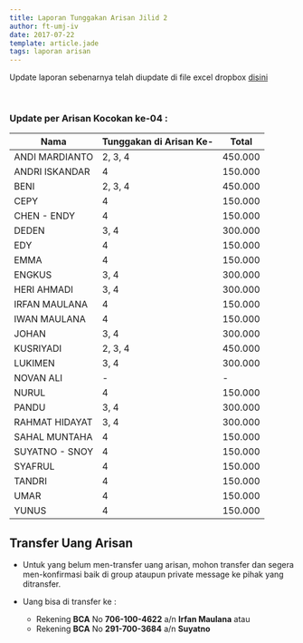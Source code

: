 ```yaml
---
title: Laporan Tunggakan Arisan Jilid 2
author: ft-umj-iv
date: 2017-07-22
template: article.jade
tags: laporan arisan
---
```


Update laporan sebenarnya telah diupdate di file excel dropbox [disini](https://www.dropbox.com/s/lqrvit24hfh3fot/Arisan%20UMJ%20TechInfo4%20Jilid%2002.xlsx?dl=0)

<br/>
<span class="more"></span>

### Update per Arisan Kocokan ke-04 :

|Nama									| Tunggakan di Arisan Ke- 	| Total 			| 
| -------------------	| ------------------------- | ----------- |
| ANDI MARDIANTO 			| 2, 3, 4  		              | 450.000  		|
| ANDRI ISKANDAR 			| 4			  		              | 150.000 		|
| BENI 						    | 2, 3, 4  		              | 450.000  		|
| CEPY 						    | 4			  		              | 150.000 		|
| CHEN - ENDY 				| 4			  		              | 150.000 		|
| DEDEN 					    | 3, 4		  		            | 300.000 		|
| EDY 						    | 4			  		              | 150.000 		|
| EMMA 						    | 4			  		              | 150.000 		|
| ENGKUS 					    | 3, 4		  		            | 300.000 		|
| HERI AHMADI 				| 3, 4		  		            | 300.000 		|
| IRFAN MAULANA 			| 4			  		              | 150.000 		|
| IWAN MAULANA 				| 4			  		              | 150.000 		|
| JOHAN 					    | 3, 4		  		            | 300.000 		|
| KUSRIYADI 				  | 2, 3, 4  		              | 450.000  		|
| LUKIMEN 					  | 3, 4		  		            | 300.000 		|
| NOVAN ALI 				  | -													| -						|
| NURUL				 		    | 4			  		              | 150.000 		|
| PANDU 					    | 3, 4		  		            | 300.000 		|
| RAHMAT HIDAYAT 			| 3, 4		  		            | 300.000 		|
| SAHAL MUNTAHA 			| 4			  		              | 150.000 		|
| SUYATNO - SNOY 			| 4			  		              | 150.000 		|
| SYAFRUL 					  | 4			  		              | 150.000 		|
| TANDRI 					    | 4			  		              | 150.000 		|
| UMAR 						    | 4			  		              | 150.000 		|
| YUNUS 					    | 4			  		              | 150.000 		|

## Transfer Uang Arisan

+ Untuk yang belum men-transfer uang arisan, mohon transfer dan segera men-konfirmasi baik di group ataupun private message ke pihak yang ditransfer.

+ Uang bisa di transfer ke :
	- Rekening <b>BCA</b> No <b>706-100-4622</b> a/n <b>Irfan Maulana</b> atau
	- Rekening <b>BCA</b> No <b>291-700-3684</b> a/n <b>Suyatno</b>
